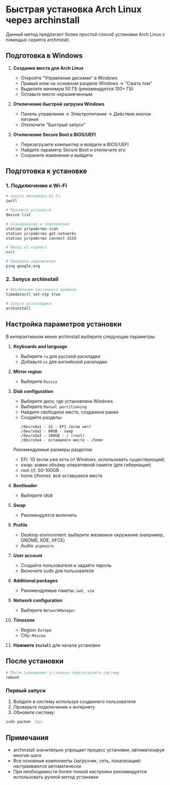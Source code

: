 # Быстрая установка Arch Linux через archinstall

Данный метод предлагает более простой способ установки Arch Linux с помощью скрипта archinstall.

## Подготовка в Windows

1. **Создание места для Arch Linux**
   - Откройте "Управление дисками" в Windows
   - Правый клик на основном разделе Windows → "Сжать том"
   - Выделите минимум 50 ГБ (рекомендуется 100+ ГБ)
   - Оставьте место неразмеченным

2. **Отключение быстрой загрузки Windows**
   - Панель управления → Электропитание → Действия кнопок питания
   - Отключите "Быстрый запуск"

3. **Отключение Secure Boot в BIOS/UEFI**
   - Перезагрузите компьютер и войдите в BIOS/UEFI
   - Найдите параметр Secure Boot и отключите его
   - Сохраните изменения и выйдите

## Подготовка к установке

### 1. Подключение к Wi-Fi

```bash
# Запуск менеджера Wi-Fi
iwctl

# Просмотр устройств
device list

# Сканирование и подключение
station устройство scan
station устройство get-networks
station устройство connect SSID

# Выход из сервиса
exit

# Проверка подключения
ping google.org
```

### 2. Запуск archinstall

```bash
# Обновление системного времени
timedatectl set-ntp true

# Запуск установщика
archinstall
```

## Настройка параметров установки

В интерактивном меню archinstall выберите следующие параметры:

1. **Keyboards and language**
   - Выберите `ru` для русской раскладки
   - Добавьте `us` для английской раскладки

2. **Mirror region**
   - Выберите `Russia`

3. **Disk configuration**
   - Выберите диск, где установлена Windows
   - Выберите `Manual partitioning`
   - Найдите свободное место, созданное ранее
   - Создайте разделы:
     ```
     /dev/sda1 - 1G - EFI (если нет)
     /dev/sda2 - 80GB - swap
     /dev/sda3 - 100GB - / (root)
     /dev/sda4 - оставшееся место - /home
     ```
   Рекомендуемые размеры разделов:
   - EFI: 1G (если уже есть от Windows, использовать существующий)
   - swap: равен объёму оперативной памяти (для гибернации)
   - root (/): 50-100GB
   - home (/home): всё оставшееся место

4. **Bootloader**
   - Выберите `GRUB`

5. **Swap**
   - Рекомендуется включить

6. **Profile**
   - Desktop environment: выберите желаемое окружение (например, GNOME, KDE, XFCE)
   - Audio: `pipewire`

7. **User account**
   - Создайте пользователя и задайте пароль
   - Включите sudo для пользователя

8. **Additional packages**
   - Рекомендуемые пакеты: `iwd, vim`

9. **Network configuration**
   - Выберите `NetworkManager`

10. **Timezone**
    - Region: `Europe`
    - City: `Moscow`

11. **Нажмите `Install`** для начала установки

## После установки

```bash
# После завершения установки перезагрузите систему
reboot
```

### Первый запуск

1. Войдите в систему используя созданного пользователя
2. Проверьте подключение к интернету
3. Обновите систему:
```bash
sudo pacman -Syu
```

## Примечания

- archinstall значительно упрощает процесс установки, автоматизируя многие шаги
- Все основные компоненты (загрузчик, сеть, локализация) настраиваются автоматически
- При необходимости более тонкой настройки рекомендуется использовать ручной метод установки
